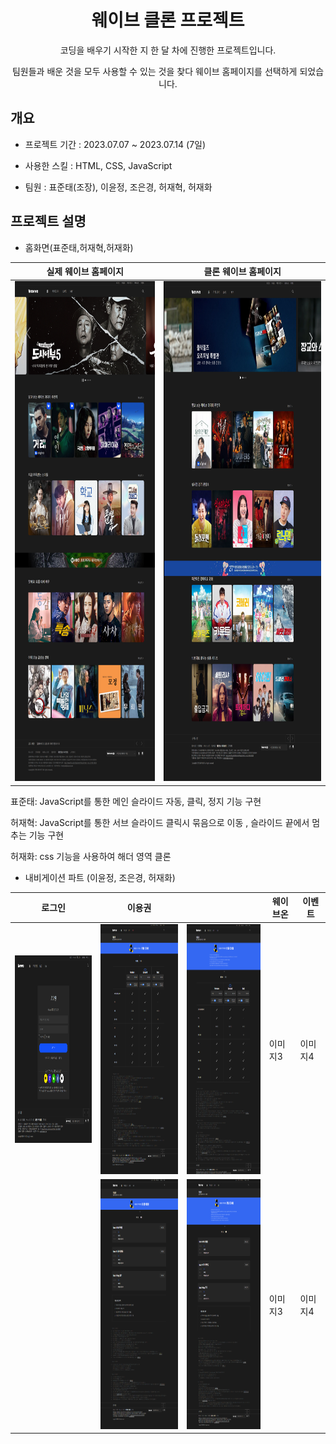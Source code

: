 # <div align="center"> 웨이브 클론 프로젝트</div>
<div align="center">코딩을 배우기 시작한 지 한 달 차에 진행한 프로젝트입니다.

팀원들과 배운 것을 모두 사용할 수 있는 것을 찾다 웨이브 홈페이지를 선택하게 되었습니다.</div>
## 개요
- 프로젝트 기간 : 2023.07.07 ~ 2023.07.14 (7일)

- 사용한 스킬 : HTML, CSS, JavaScript

- 팀원 : 표준태(조장), 이윤정, 조은경, 허재혁, 허재화
## 프로젝트 설명
- 홈화면(표준태,허재혁,허재화)

|실제 웨이브 홈페이지|클론 웨이브 홈페이지|
|---|---|
|<img src="Img/Wavve.png" width="400" height="800">|<img src="Img/WavveClone.png" width="450" height="800"> |

표준태: JavaScript를 통한 메인 슬라이드 자동, 클릭, 정지 기능 구현

허재혁: JavaScript를 통한 서브 슬라이드 클릭시 묶음으로 이동 , 슬라이드 끝에서 멈추는 기능 구현

허재화: css 기능을 사용하여 해더 영역 클론
- 내비게이션 파트 (이윤정, 조은경, 허재화)

|로그인|이용권||웨이브온|이벤트|
|---|---|---|---|---|
|<img src="Img/login.png" width="200" height="300">|<img src="Img/이용권1-1.png" width="200" height="400">|<img src="Img/이용권1-2.png" width="200" height="400">|이미지3|이미지4|
||<img src="Img/이용권2-1.png" width="200" height="400">|<img src="Img/이용권2-2.png" width="200" height="400">|이미지3|이미지4|
